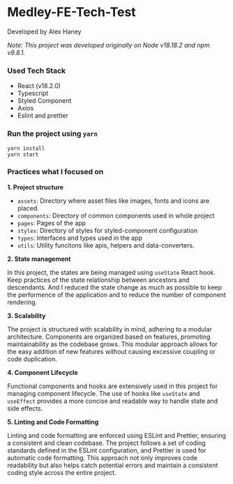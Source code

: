 # Medley-FE-Tech-Test

Developed by Alex Haney

*Note: This project was developed originally on Node v18.18.2 and npm v9.8.1.*

### Used Tech Stack
- React (v18.2.0)
- Typescript
- Styled Component
- Axios
- Eslint and prettier

### Run the project using `yarn`
```
yarn install
yarn start
```

### Practices what I focused on

**1. Project structure**

- `assets`: Directory where asset files like images, fonts and icons are placed.
- `components`: Directory of common components used in whole project
- `pages`: Pages of the app
- `styles`: Directory of styles for styled-component configuration
- `types`: Interfaces and types used in the app
- `utils`: Utility funcitons like apis, helpers and data-converters.
 

**2. State management**

In this project, the states are being managed using `useState` React hook. Keep practices of the state relationship between ancestors and descendants. And I reduced the state change as much as possible to keep the performence of the application and to reduce the number of component rendering.
<br />

**3. Scalability**

The project is structured with scalability in mind, adhering to a modular architecture. Components are organized based on features, promoting maintainability as the codebase grows. This modular approach allows for the easy addition of new features without causing excessive coupling or code duplication.
<br />

**4. Component Lifecycle**

Functional components and hooks are extensively used in this project for managing component lifecycle. The use of hooks like `useState` and `useEffect` provides a more concise and readable way to handle state and side effects.
<br />

**5. Linting and Code Formatting**

Linting and code formatting are enforced using ESLint and Prettier, ensuring a consistent and clean codebase. The project follows a set of coding standards defined in the ESLint configuration, and Prettier is used for automatic code formatting. This approach not only improves code readability but also helps catch potential errors and maintain a consistent coding style across the entire project.

